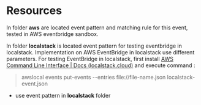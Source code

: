 # Resources

In folder **aws** are located event pattern and matching rule for this event, tested in AWS eventbridge sandbox.

In folder **localstack** is located event pattern for testing eventbridge in localstack. Implementation on AWS EventBridge in localstack use different parameters. For testing EventBridge in localstack, first install [AWS Command Line Interface | Docs (localstack.cloud)](https://docs.localstack.cloud/user-guide/integrations/aws-cli/) and execute command :

> awslocal events put-events --entries file://file-name.json localstack-event.json

- use event pattern in **localstack** folder
